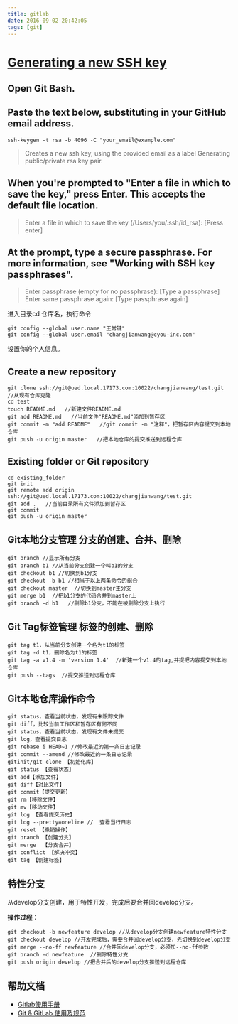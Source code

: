 ```yaml
---
title: gitlab
date: 2016-09-02 20:42:05
tags: [git]
---
```


# [Generating a new SSH key](https://help.github.com/articles/generating-a-new-ssh-key-and-adding-it-to-the-ssh-agent/) #

## Open Git Bash. ##

## Paste the text below, substituting in your GitHub email address. ##

    ssh-keygen -t rsa -b 4096 -C "your_email@example.com"
>  Creates a new ssh key, using the provided email as a label
> Generating public/private rsa key pair.
## When you're prompted to "Enter a file in which to save the key," press Enter. This accepts the default file location. ##


> Enter a file in which to save the key (/Users/you/.ssh/id_rsa): [Press enter]
## At the prompt, type a secure passphrase. For more information, see "Working with SSH key passphrases". ##

> Enter passphrase (empty for no passphrase): [Type a passphrase]
> Enter same passphrase again: [Type passphrase again]



进入目录cd 仓库名，执行命令

    git config --global user.name "王常键"
    git config --global user.email "changjianwang@cyou-inc.com"

设置你的个人信息。

## Create a new repository ##

    git clone ssh://git@ued.local.17173.com:10022/changjianwang/test.git   //从现有仓库克隆
    cd test
    touch README.md   //新建文件README.md
    git add README.md   //当前文件"README.md"添加到暂存区
    git commit -m "add README"   //git commit -m "注释"，把暂存区内容提交到本地仓库 
    git push -u origin master   //把本地仓库的提交推送到远程仓库


##  Existing folder or Git repository ##

    cd existing_folder
    git init
    git remote add origin ssh://git@ued.local.17173.com:10022/changjianwang/test.git
    git add .   //当前目录所有文件添加到暂存区
    git commit
    git push -u origin master


## Git本地分支管理  分支的创建、合并、删除  ##
    git branch //显示所有分支 
    git branch b1 //从当前分支创建一个叫b1的分支 
    git checkout b1 //切换到b1分支 
    git checkout -b b1 //相当于以上两条命令的组合 
    git checkout master  //切换到master主分支 
    git merge b1  //把b1分支的代码合并到master上 
    git branch -d b1   //删除b1分支，不能在被删除分支上执行

## Git Tag标签管理  标签的创建、删除  ##
    git tag t1，从当前分支创建一个名为t1的标签 
    git tag -d t1，删除名为t1的标签
    git tag -a v1.4 -m 'version 1.4'  //新建一个v1.4的tag,并提把内容提交到本地仓库
    git push --tags  //提交推送到远程仓库

## Git本地仓库操作命令  ##
    git status，查看当前状态，发现有未跟踪文件 
    git diff，比较当前工作区和暂存区有何不同 
    git status，查看当前状态，发现有文件未提交 
    git log，查看提交日志
	git rebase i HEAD~1 //修改最近的第一条日志记录
    git commit --amend //修改最近的一条日志记录
    gitinit/git clone 【初始化库】 
    git status 【查看状态】 
    git add【添加文件】
    git diff【对比文件】
    git commit【提交更新】
    git rm【移除文件】
    git mv【移动文件】
    git log 【查看提交历史】
	git log --pretty=oneline //  查看当行日志 
    git reset 【撤销操作】
    git branch 【创建分支】
    git merge  【分支合并】
    git conflict 【解决冲突】
    git tag 【创建标签】


## 特性分支 ##
从develop分支创建，用于特性开发，完成后要合并回develop分支。
 
**操作过程：** 

    git checkout -b newfeature develop //从develop分支创建newfeature特性分支 
    git checkout develop //开发完成后，需要合并回develop分支，先切换到develop分支 
    git merge --no-ff newfeature //合并回develop分支，必须加--no-ff参数 
    git branch -d newfeature  //删除特性分支 
    git push origin develop //把合并后的develop分支推送到远程仓库 
    

## 帮助文档 ##
- [Gitlab使用手册](http://wenku.baidu.com/link?url=dYKBMJAi3EQSWilvVSkLXlD95HM28SHNnAg6CXNBM8KuDkIEOduFI-rXYAFKFlvcfIneNphcV_FtCBHhKkGTiChzL1Nkb_L3fsVeSgw_ohC)
- [Git & GitLab 使用及规范](http://www.myexception.cn/software/1891171.html)